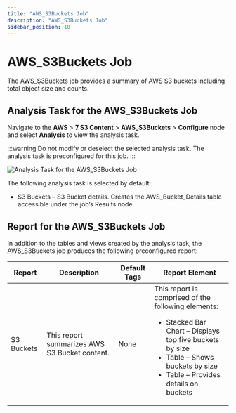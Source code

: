 ```yaml
---
title: "AWS_S3Buckets Job"
description: "AWS_S3Buckets Job"
sidebar_position: 10
---
```


# AWS_S3Buckets Job

The AWS_S3Buckets job provides a summary of AWS S3 buckets including total object size and counts.

## Analysis Task for the AWS_S3Buckets Job

Navigate to the **AWS** > **7.S3 Content** > **AWS_S3Buckets** > **Configure** node and select
**Analysis** to view the analysis task.

:::warning
Do not modify or deselect the selected analysis task. The analysis task is
preconfigured for this job.
:::


![Analysis Task for the AWS_S3Buckets Job](/img/product_docs/accessanalyzer/11.6/solutions/aws/s3content/s3bucketsanalysis.webp)

The following analysis task is selected by default:

- S3 Buckets – S3 Bucket details. Creates the AWS_Bucket_Details table accessible under the job’s
  Results node.

## Report for the AWS_S3Buckets Job

In addition to the tables and views created by the analysis task, the AWS_S3Buckets job produces the
following preconfigured report:

| Report     | Description                                   | Default Tags | Report Element                                                                                                                                                                                                |
| ---------- | --------------------------------------------- | ------------ | ------------------------------------------------------------------------------------------------------------------------------------------------------------------------------------------------------------- |
| S3 Buckets | This report summarizes AWS S3 Bucket content. | None         | This report is comprised of the following elements: <ul><li>Stacked Bar Chart – Displays top five buckets by size</li><li>Table – Shows buckets by size</li><li>Table – Provides details on buckets</li></ul> |

